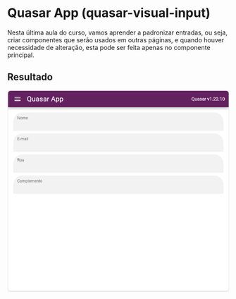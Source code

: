 # Quasar App (quasar-visual-input)

Nesta última aula do curso, vamos aprender a padronizar entradas, ou seja, criar componentes que serão usados em outras páginas, e quando houver necessidade de alteração, esta pode ser feita apenas no componente principal.

## Resultado
![página-principal](public/pagina-exemplo.PNG)
